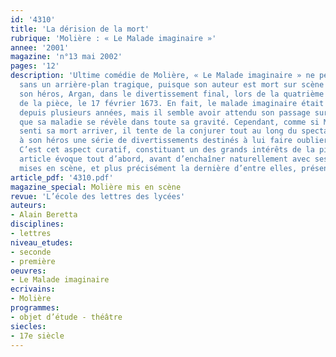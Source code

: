 ```yaml
---
id: '4310'
title: 'La dérision de la mort'
rubrique: 'Molière : « Le Malade imaginaire »'
annee: '2001'
magazine: 'n°13 mai 2002'
pages: '12'
description: 'Ultime comédie de Molière, « Le Malade imaginaire » ne peut être envisagé
  sans un arrière-plan tragique, puisque son auteur est mort sur scène en incarnant
  son héros, Argan, dans le divertissement final, lors de la quatrième représentation
  de la pièce, le 17 février 1673. En fait, le malade imaginaire était un malade réel
  depuis plusieurs années, mais il semble avoir attendu son passage sur la scène pour
  que sa maladie se révèle dans toute sa gravité. Cependant, comme si Molière avait
  senti sa mort arriver, il tente de la conjurer tout au long du spectacle en offrant
  à son héros une série de divertissements destinés à lui faire oublier sa maladie.
  C’est cet aspect curatif, constituant un des grands intérêts de la pièce, que cet
  article évoque tout d’abord, avant d’enchaîner naturellement avec ses principales
  mises en scène, et plus précisément la dernière d’entre elles, présentée à la Comédie-Française.'
article_pdf: '4310.pdf'
magazine_special: Molière mis en scène
revue: 'L’école des lettres des lycées'
auteurs:
- Alain Beretta
disciplines:
- lettres
niveau_etudes:
- seconde
- première
oeuvres:
- Le Malade imaginaire
ecrivains:
- Molière
programmes:
- objet d’étude - théâtre
siecles:
- 17e siècle
---
```

